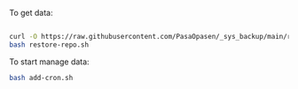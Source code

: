 
To get data:
```sh

curl -O https://raw.githubusercontent.com/PasaOpasen/_sys_backup/main/restore-repo.sh
bash restore-repo.sh

```

To start manage data:
```sh
bash add-cron.sh
```
